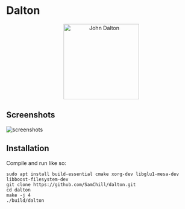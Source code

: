 
# Dalton
<div align="center">
<img src="https://samchill.github.io/dalton/images/john_dalton.jpg" alt="John Dalton" width="200">
</div>


## Screenshots

![screenshots](https://samchill.github.io/dalton/images/examples.gif)

## Installation
Compile and run like so:

    sudo apt install build-essential cmake xorg-dev libglu1-mesa-dev libboost-filesystem-dev
    git clone https://github.com/SamChill/dalton.git
    cd dalton
    make -j 4
    ./build/dalton
